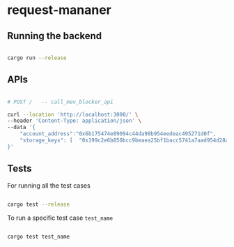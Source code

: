 # request-mananer

## Running the backend

```bash

cargo run --release

```

## APIs

```bash

# POST /   -- call_mev_blocker_api

curl --location 'http://localhost:3000/' \
--header 'Content-Type: application/json' \
--data '{
	"account_address":"0x6b175474e89094c44da98b954eedeac495271d0f",
    "storage_keys": [  "0x199c2e6b850bcc9beaea25bf1bacc5741a7aad954d28af9b23f4b53f5404937b" ]
}'
```

## Tests

For running all the test cases

```bash

cargo test --release

```

To run a specific test case `test_name`

```bash

cargo test test_name

```
